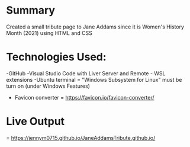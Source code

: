 # Summary
Created a small tribute page to Jane Addams since it is Women's History Month (2021) using HTML and CSS 


# Technologies Used:
   -GitHub
   -Visual Studio Code with Liver Server and Remote - WSL extensions
   -Ubuntu terminal
      = "Windows Subsystem for Linux" must be turn on (under Windows Features)
   - Favicon converter
      = https://favicon.io/favicon-converter/

# Live Output
   = https://jennym0715.github.io/JaneAddamsTribute.github.io/ 

